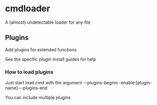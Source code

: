 # cmdloader


A (almost) undetectable loader for any file

## Plugins

Add plugins for extended functions

See the specific plugin install guides for help
### How to load plugins
Just start load.cmd with the argument --plugins-beginn -enable:[plugin-name] --plugins-end

You can include multiple plugins
